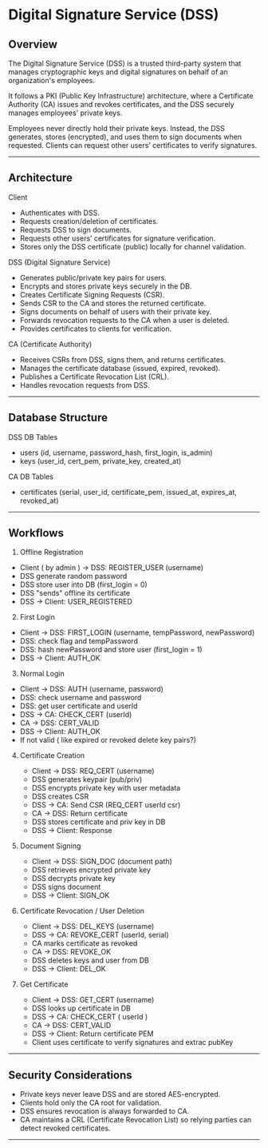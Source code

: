 Digital Signature Service (DSS)
================================

Overview
--------
The Digital Signature Service (DSS) is a trusted third-party system that manages 
cryptographic keys and digital signatures on behalf of an organization's employees.  

It follows a PKI (Public Key Infrastructure) architecture, where a Certificate Authority (CA) 
issues and revokes certificates, and the DSS securely manages employees' private keys.

Employees never directly hold their private keys. Instead, the DSS generates, stores 
(encrypted), and uses them to sign documents when requested. Clients can request other users’ 
certificates to verify signatures.

--------------------------------

Architecture
------------
Client
  - Authenticates with DSS.
  - Requests creation/deletion of certificates.
  - Requests DSS to sign documents.
  - Requests other users’ certificates for signature verification.
  - Stores only the DSS certificate (public) locally for channel validation.

DSS (Digital Signature Service)
  - Generates public/private key pairs for users.
  - Encrypts and stores private keys securely in the DB.
  - Creates Certificate Signing Requests (CSR).
  - Sends CSR to the CA and stores the returned certificate.
  - Signs documents on behalf of users with their private key.
  - Forwards revocation requests to the CA when a user is deleted.
  - Provides certificates to clients for verification.

CA (Certificate Authority)
  - Receives CSRs from DSS, signs them, and returns certificates.
  - Manages the certificate database (issued, expired, revoked).
  - Publishes a Certificate Revocation List (CRL).
  - Handles revocation requests from DSS.

--------------------------------

Database Structure
------------------
DSS DB Tables
  - users (id, username, password_hash, first_login, is_admin)
  - keys (user_id, cert_pem, private_key, created_at)

CA DB Tables
  - certificates (serial, user_id, certificate_pem, issued_at, expires_at, revoked_at)

--------------------------------

Workflows
---------
1. Offline Registration
  - Client ( by admin ) -> DSS: REGISTER_USER (username)
  - DSS generate random password 
  - DSS store user into DB (first_login = 0)
  - DSS "sends" offline its certificate
  - DSS -> Client: USER_REGISTERED

2. First Login
  - Client -> DSS: FIRST_LOGIN (username, tempPassword, newPassword)
  - DSS: check flag and tempPassword
  - DSS: hash newPassword and store user (first_login = 1)
  - DSS -> Client: AUTH_OK

3. Normal Login
  - Client -> DSS: AUTH (username, password)
  - DSS: check username and password
  - DSS: get user certificate and userId
  - DSS -> CA: CHECK_CERT (userId)
  - CA -> DSS: CERT_VALID
  - DSS -> Client: AUTH_OK
  - If not valid ( like expired or revoked delete key pairs?)

4. Certificate Creation
   - Client -> DSS: REQ_CERT (username)
   - DSS generates keypair (pub/priv)
   - DSS encrypts private key with user metadata
   - DSS creates CSR
   - DSS -> CA: Send CSR (REQ_CERT userId csr)
   - CA -> DSS: Return certificate
   - DSS stores certificate and priv key in DB
   - DSS -> Client: Response

5. Document Signing
   - Client -> DSS: SIGN_DOC (document path)
   - DSS retrieves encrypted private key 
   - DSS decrypts private key
   - DSS signs document
   - DSS -> Client: SIGN_OK

6. Certificate Revocation / User Deletion
   - Client -> DSS: DEL_KEYS (username)
   - DSS -> CA: REVOKE_CERT (userId, serial)
   - CA marks certificate as revoked
   - CA -> DSS: REVOKE_OK
   - DSS deletes keys and user from DB
   - DSS -> Client: DEL_OK

7. Get Certificate
   - Client -> DSS: GET_CERT (username)
   - DSS looks up certificate in DB
   - DSS -> CA: CHECK_CERT ( userId )
   - CA -> DSS: CERT_VALID
   - DSS -> Client: Return certificate PEM
   - Client uses certificate to verify signatures and extrac pubKey

--------------------------------

Security Considerations
-----------------------
- Private keys never leave DSS and are stored AES-encrypted.
- Clients hold only the CA root for validation.
- DSS ensures revocation is always forwarded to CA.
- CA maintains a CRL (Certificate Revocation List) so relying parties can 
  detect revoked certificates.

--------------------------------
